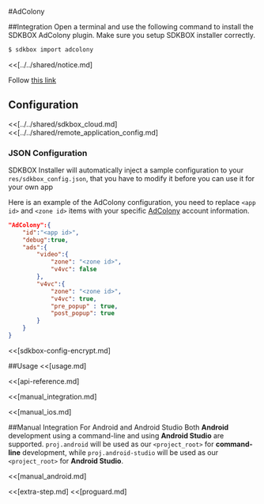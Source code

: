 <!--
Include Base: /Users/jtsm/Chukong-Inc/pr/en/src/adcolony/v3-cpp
-->

#AdColony

##Integration
Open a terminal and use the following command to install the SDKBOX AdColony plugin. Make sure you setup SDKBOX installer correctly.
```bash
$ sdkbox import adcolony
```

<<[../../shared/notice.md]

Follow [this link](https://github.com/AdColony/AdColony-iOS-SDK/wiki/iOS-9#using-canopenurl)

## Configuration
<<[../../shared/sdkbox_cloud.md]
<<[../../shared/remote_application_config.md]

### JSON Configuration
SDKBOX Installer will automatically inject a sample configuration to your `res/sdkbox_config.json`, that you have to modify it before you can use it for your own app

Here is an example of the AdColony configuration, you need to replace `<app id>` and `<zone id>` items with your specific [AdColony](https://clients.adcolony.com/login) account information.
```json
"AdColony":{
    "id":"<app id>",
    "debug":true,
    "ads":{
        "video":{
            "zone": "<zone id>",
            "v4vc": false
        },
        "v4vc":{
            "zone": "<zone id>",
            "v4vc": true,
            "pre_popup" : true,
            "post_popup": true
        }
    }
}
```

<<[sdkbox-config-encrypt.md]

##Usage
<<[usage.md]

<<[api-reference.md]

<<[manual_integration.md]

<<[manual_ios.md]

##Manual Integration For Android and Android Studio
Both __Android__ development using a command-line and using __Android Studio__ are supported. `proj.android` will be used as our `<project_root>` for __command-line__ development, while `proj.android-studio` will be used as our `<project_root>` for __Android Studio__.

<<[manual_android.md]

<<[extra-step.md]
<<[proguard.md]
